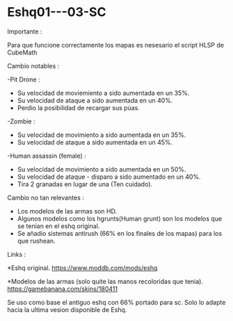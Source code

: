 # Eshq01---03-SC

Importante :

Para que funcione correctamente los mapas es nesesario el script HLSP de CubeMath

Cambio notables :

-Pit Drone :

* Su velocidad de moviemiento a sido aumentada en un 35%.
* Su velocidad de ataque a sido aumentada en un 40%.
* Perdio la posibilidad de recargar sus púas.

-Zombie :

* Su velocidad de movimiento a sido aumentada en un 35%.
* Su velocidad de ataque a sido aumentada en un 45%.

-Human assassin (female) :

* Su velocidad de movimiento a sido aumentada en un 50%.
* Su velocidad de ataque - disparo a sido aumentado en un 40%.
* Tira 2 granadas en lugar de una (Ten cuidado).

Cambio no tan relevantes :

* Los modelos de las armas son HD.
* Algunos modelos como los hgrunts(Human grunt) son los modelos que se tenian en el eshq original.
* Se añadio sistemas antirush (66% en los finales de los mapas) para los que rushean.

Links : 

*Eshq original.
https://www.moddb.com/mods/eshq

*Modelos de las armas (solo quite las manos recoloridas que tenia).
https://gamebanana.com/skins/180411

Se uso como base el antiguo eshq con 66% portado para sc. Solo lo adapte hacia la ultima vesion disponible de Eshq.
